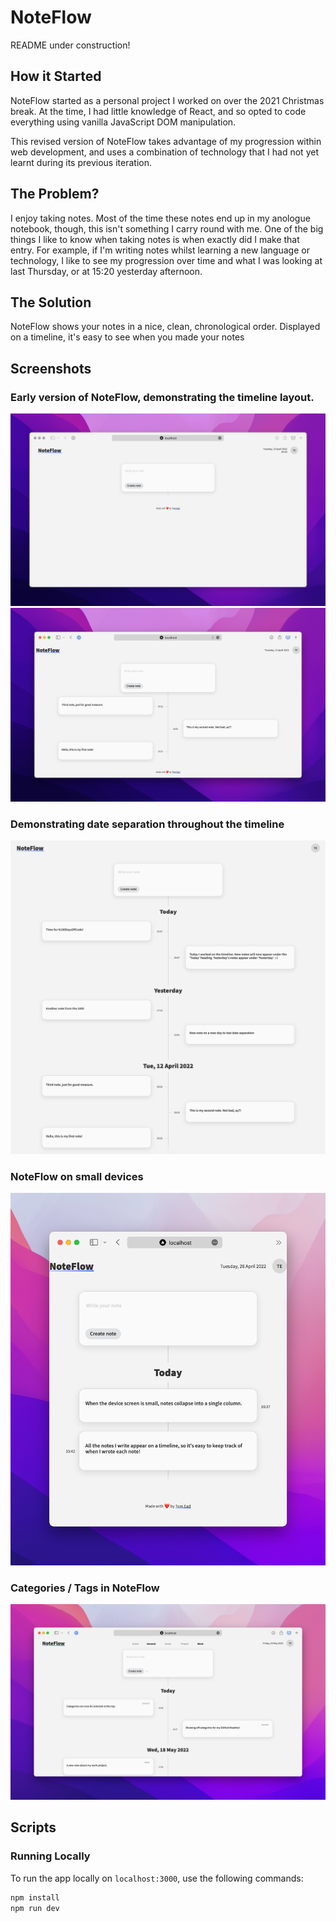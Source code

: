 # NoteFlow

README under construction!

## How it Started

NoteFlow started as a personal project I worked on over the 2021 Christmas break. At the time, I had little knowledge of React, and so opted to code everything using vanilla JavaScript DOM manipulation.

This revised version of NoteFlow takes advantage of my progression within web development, and uses a combination of technology that I had not yet learnt during its previous iteration.

## The Problem?

I enjoy taking notes. Most of the time these notes end up in my anologue notebook, though, this isn't something I carry round with me. One of the big things I like to know when taking notes is when exactly did I make that entry. For example, if I'm writing notes whilst learning a new language or technology, I like to see my progression over time and what I was looking at last Thursday, or at 15:20 yesterday afternoon.

## The Solution

NoteFlow shows your notes in a nice, clean, chronological order. Displayed on a timeline, it's easy to see when you made your notes

## Screenshots

### Early version of NoteFlow, demonstrating the timeline layout.

![NoteFlow](/README/img/noteflow_1.png)
![NoteFlow](/README/img/noteflow_2.png)

### Demonstrating date separation throughout the timeline

![NoteFlow](/README/img/noteflow_3.png)

### NoteFlow on small devices

![NoteFlow](/README/img/noteflow_4.png)

### Categories / Tags in NoteFlow

![NoteFlow](/README/img/noteflow_5.png)

## Scripts

### Running Locally

To run the app locally on `localhost:3000`, use the following commands:

```bash
npm install
npm run dev
```
